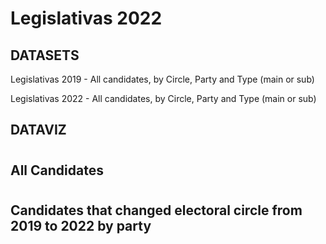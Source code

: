 # Legislativas 2022

## DATASETS

Legislativas 2019 - All candidates, by Circle, Party and Type (main or sub)

Legislativas 2022 - All candidates, by Circle, Party and Type (main or sub)

## DATAVIZ

#

## All Candidates

<div class="flourish-embed flourish-hierarchy" data-src="visualisation/8404637"><script src="https://public.flourish.studio/resources/embed.js"></script></div>

#
# 

## Candidates that changed electoral circle from 2019 to 2022 by party 

<div class="flourish-embed flourish-sankey" data-src="visualisation/8403515"><script src="https://public.flourish.studio/resources/embed.js"></script></div>
